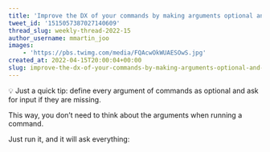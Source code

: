 ```yaml
---
title: 'Improve the DX of your commands by making arguments optional and prompting the user when they''re empty'
tweet_id: '1515057387027140609'
thread_slug: weekly-thread-2022-15
author_username: mmartin_joo
images:
    - 'https://pbs.twimg.com/media/FQAcwOkWUAESOwS.jpg'
created_at: 2022-04-15T20:00:04+00:00
slug: improve-the-dx-of-your-commands-by-making-arguments-optional-and-prompting-the-user-when-theyre-empty
---
```

💡 Just a quick tip: define every argument of commands as optional and ask for input if they are missing.

This way, you don’t need to think about the arguments when running a command.

Just run it, and it will ask everything: